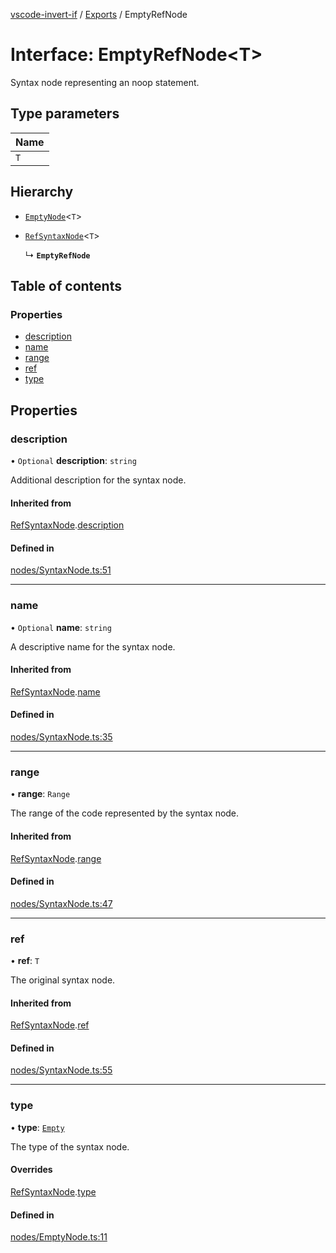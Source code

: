 [vscode-invert-if](../README.md) / [Exports](../modules.md) / EmptyRefNode

# Interface: EmptyRefNode<T\>

Syntax node representing an noop statement.

## Type parameters

| Name |
| :------ |
| `T` |

## Hierarchy

- [`EmptyNode`](EmptyNode.md)<`T`\>

- [`RefSyntaxNode`](RefSyntaxNode.md)<`T`\>

  ↳ **`EmptyRefNode`**

## Table of contents

### Properties

- [description](EmptyRefNode.md#description)
- [name](EmptyRefNode.md#name)
- [range](EmptyRefNode.md#range)
- [ref](EmptyRefNode.md#ref)
- [type](EmptyRefNode.md#type)

## Properties

### description

• `Optional` **description**: `string`

Additional description for the syntax node.

#### Inherited from

[RefSyntaxNode](RefSyntaxNode.md).[description](RefSyntaxNode.md#description)

#### Defined in

[nodes/SyntaxNode.ts:51](https://github.com/1nVitr0/plugin-vscode-invert-if/blob/d1df971/packages/api/src/nodes/SyntaxNode.ts#L51)

___

### name

• `Optional` **name**: `string`

A descriptive name for the syntax node.

#### Inherited from

[RefSyntaxNode](RefSyntaxNode.md).[name](RefSyntaxNode.md#name)

#### Defined in

[nodes/SyntaxNode.ts:35](https://github.com/1nVitr0/plugin-vscode-invert-if/blob/d1df971/packages/api/src/nodes/SyntaxNode.ts#L35)

___

### range

• **range**: `Range`

The range of the code represented by the syntax node.

#### Inherited from

[RefSyntaxNode](RefSyntaxNode.md).[range](RefSyntaxNode.md#range)

#### Defined in

[nodes/SyntaxNode.ts:47](https://github.com/1nVitr0/plugin-vscode-invert-if/blob/d1df971/packages/api/src/nodes/SyntaxNode.ts#L47)

___

### ref

• **ref**: `T`

The original syntax node.

#### Inherited from

[RefSyntaxNode](RefSyntaxNode.md).[ref](RefSyntaxNode.md#ref)

#### Defined in

[nodes/SyntaxNode.ts:55](https://github.com/1nVitr0/plugin-vscode-invert-if/blob/d1df971/packages/api/src/nodes/SyntaxNode.ts#L55)

___

### type

• **type**: [`Empty`](../enums/SyntaxNodeType.md#empty)

The type of the syntax node.

#### Overrides

[RefSyntaxNode](RefSyntaxNode.md).[type](RefSyntaxNode.md#type)

#### Defined in

[nodes/EmptyNode.ts:11](https://github.com/1nVitr0/plugin-vscode-invert-if/blob/d1df971/packages/api/src/nodes/EmptyNode.ts#L11)
